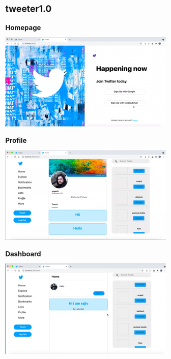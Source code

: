 # tweeter1.0

## Homepage
<img src="./tweet/public/home.png" />

## Profile
<img src="./tweet/public/profile.png" />

## Dashboard
<img src="./tweet/public/dashboard.png" />